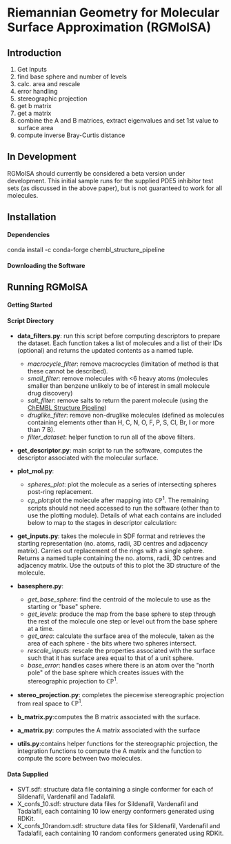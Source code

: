 # Riemannian Geometry for Molecular Surface Approximation (RGMolSA)

## Introduction

1. Get Inputs
2. find base sphere and number of levels
3. calc. area and rescale
4. error handling
5. stereographic projection
6. get b matrix
7. get a matrix
8. combine the A and B matrices, extract eigenvalues and set 1st value to surface area
9. compute inverse Bray-Curtis distance

## In Development

RGMolSA should currently be considered a beta version under development. This initial sample runs for the supplied PDE5 inhibitor test sets (as discussed in the above paper), but is not guaranteed to work for all molecules.

## Installation

#### Dependencies

conda install -c conda-forge chembl_structure_pipeline

#### Downloading the Software

## Running RGMolSA

#### Getting Started

#### Script Directory
- **data\_filters.py**: run this script before computing descriptors to prepare the dataset. Each function takes a list of molecules and a list of their IDs (optional) and returns the updated contents as a named tuple. 
  - _macrocycle\_filter_: remove macrocycles (limitation of method is that these cannot be described).
  - _small\_filter_: remove molecules with  <6 heavy atoms (molecules smaller than benzene unlikely to be of interest in small molecule drug discovery)
  - _salt\_filter_: remove salts to return the parent molecule (using the [ChEMBL Structure Pipeline](https://github.com/chembl/ChEMBL_Structure_Pipeline))
  - _druglike\_filter_: remove non-druglike molecules (defined as molecules containing elements other than H, C, N, O, F, P, S, Cl, Br, I or more than 7 B). 
  - _filter\_dataset_: helper function to run all of the above filters. 

- **get\_descriptor.py**: main script to run the software, computes the descriptor associated with the molecular surface. 
- **plot\_mol.py**: 
  - _spheres\_plot_: plot the molecule as a series of intersecting spheres post-ring replacement. 
  - _cp\_plot_:plot the molecule after mapping into $\mathbb{CP}^1$. 
The remaining scripts should not need accessed to run the software (other than to use the plotting module). Details of what each contains are included below to map to the stages in descriptor calculation:
- **get\_inputs.py**: takes the molecule in SDF format and retrieves the starting representation (no. atoms, radii, 3D centres and adjacency matrix). Carries out replacement of the rings with a single sphere. Returns a named tuple containing the no. atoms, radii, 3D centres and adjacency matrix. Use the outputs of this to plot the 3D structure of the molecule. 
- **basesphere.py**: 
  -  _get\_base\_sphere_: find the centroid of the molecule to use as the starting or "base" sphere. 
  -  _get\_levels_: produce the map from the base sphere to step through the rest of the molecule one step or level out from the base sphere at a time. 
  -  _get\_area_: calculate the surface area of the molecule, taken as the area of each sphere - the bits where two spheres intersect. 
  -  _rescale\_inputs_: rescale the properties associated with the surface such that it has surface area equal to that of a unit sphere.
  -  _base_error_: handles cases where there is an atom over the "north pole" of the base sphere which creates issues with the stereographic projection to $\mathbb{CP}^1$.
  
- **stereo\_projection.py**: completes the piecewise stereographic projection from real space to $\mathbb{CP}^1$.
- **b\_matrix.py**:computes the B matrix associated with the surface.
- **a\_matrix.py**: computes the A matrix associated with the surface
- **utils.py**:contains helper functions for the stereographic projection, the integration functions to compute the A matrix and the function to compute the score between two molecules.

#### Data Supplied
- SVT.sdf: structure data file containing a single conformer for each of Sildenafil, Vardenafil and Tadalafil.
- X_confs_10.sdf: structure data files for Sildenafil, Vardenafil and Tadalafil, each containing 10 low energy conformers generated using RDKit. 
- X_confs_10random.sdf: structure data files for Sildenafil, Vardenafil and Tadalafil, each containing 10 random conformers generated using RDKit.
